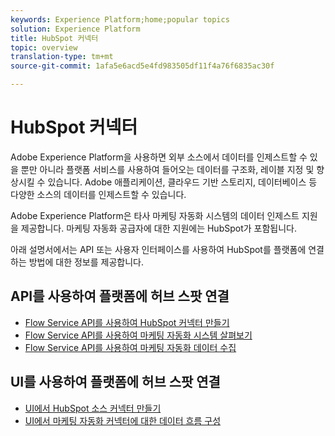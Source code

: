 ```yaml
---
keywords: Experience Platform;home;popular topics
solution: Experience Platform
title: HubSpot 커넥터
topic: overview
translation-type: tm+mt
source-git-commit: 1afa5e6acd5e4fd983505df11f4a76f6835ac30f

---
```



# HubSpot 커넥터

Adobe Experience Platform을 사용하면 외부 소스에서 데이터를 인제스트할 수 있을 뿐만 아니라 플랫폼 서비스를 사용하여 들어오는 데이터를 구조화, 레이블 지정 및 향상시킬 수 있습니다. Adobe 애플리케이션, 클라우드 기반 스토리지, 데이터베이스 등 다양한 소스의 데이터를 인제스트할 수 있습니다.

Adobe Experience Platform은 타사 마케팅 자동화 시스템의 데이터 인제스트 지원을 제공합니다. 마케팅 자동화 공급자에 대한 지원에는 HubSpot가 포함됩니다.

아래 설명서에서는 API 또는 사용자 인터페이스를 사용하여 HubSpot를 플랫폼에 연결하는 방법에 대한 정보를 제공합니다.

## API를 사용하여 플랫폼에 허브 스팟 연결

- [Flow Service API를 사용하여 HubSpot 커넥터 만들기](../../tutorials/api/create/marketing-automation/hubspot.md)
- [Flow Service API를 사용하여 마케팅 자동화 시스템 살펴보기](../../tutorials/api/explore/marketing-automation.md)
- [Flow Service API를 사용하여 마케팅 자동화 데이터 수집](../../tutorials/api/collect/marketing-automation.md)

## UI를 사용하여 플랫폼에 허브 스팟 연결

- [UI에서 HubSpot 소스 커넥터 만들기](../../tutorials/ui/create/marketing-automation/hubspot.md)
- [UI에서 마케팅 자동화 커넥터에 대한 데이터 흐름 구성](../../tutorials/ui/dataflow/marketing-automation.md)